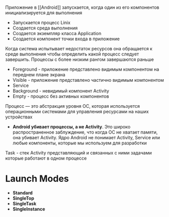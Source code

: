 Приложение в [[Android]] запускается, когда один из его компонентов инициализируется для выполнения

- Запускается процесс Linix
- Создается среда выполнения
- Создается экземпляр класса Application
- Создается компонент точки входа в приложение

Когда система испытывает недостаток ресурсов она обращается к среде выполнения чтобы определить какой процесс следует завершить. Процессы с
более низким рангом завершаются раньше

- Foreground - приложение представлено видимым компонентом на переднем плане экрана
- Visible - приложение представлено частично видимым компонентом
- Service
- Background - невидимый компонент Activity
- Empty - процесс без активных компонентов

Процесс — это абстракция уровня ОС, которая используется операционными системами для управления ресурсами на наших устройствах

- **Android убивает процессы, а не Activity**. Это широко распространенное заблуждение, что когда ОС не хватает памяти, она убивает
  Activity. Ядро Android не понимает Activity, Service или любые компоненты, которые мы используем для разработки

Task - стек Activity представляющий и связанных с ними задачами которые работают в одном процессе

# Launch Modes

- **Standard**
- **SingleTop**
- **SingleTask**
- **SingleInstance**
